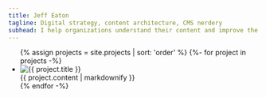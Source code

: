 ```yaml
---
title: Jeff Eaton
tagline: Digital strategy, content architecture, CMS nerdery
subhead: I help organizations understand their content and improve the tools they use to create, manage, and publish it.
---
```


<ul class="list-unstyled">
{% assign projects = site.projects | sort: 'order' %}
{%- for project in projects -%}
  <li class="media">
    <img class="mr-3 rounded-circle project-logo" src="{{ project.logo | relative_url }}" alt="{{ project.title }}" />
    <div class="media-body">
	  {{ project.content | markdownify }}
    </div>
  </li>
{% endfor -%}
</ul>

<div class="social-icons">
    <a class="social-icon" href="https://www.linkedin.com/in/jeffeaton"><i class="fab fa-linkedin-in"></i></a>
    <a class="social-icon" href="https://github.com/eaton"><i class="fab fa-github"></i></a>
    <a class="social-icon" href="https://twitter.com/eaton"><i class="fab fa-twitter"></i></a>
</div>

